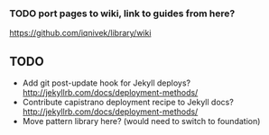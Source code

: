 ### TODO port pages to wiki, link to guides from here?

https://github.com/iqnivek/library/wiki

## TODO

* Add git post-update hook for Jekyll deploys? http://jekyllrb.com/docs/deployment-methods/
* Contribute capistrano deployment recipe to Jekyll docs? http://jekyllrb.com/docs/deployment-methods/
* Move pattern library here? (would need to switch to foundation)

